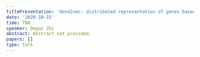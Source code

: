 ```yaml
---
titlePresentation: 'Gene2vec: distributed representation of genes based on co-expression'
date: '2020-10-15'
time: TBA
speaker: Degui Zhi
abstract: Abstract not provided.
papers: []
type: talk
---
```

